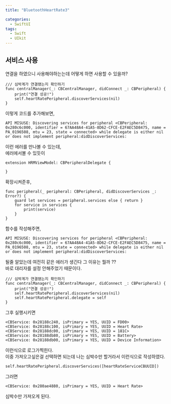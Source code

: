 ```yaml
---
title: "BluetoothHeartRate3"

categories:
  - SwiftUI
tags:
  - Swift 
  - UIkit
---
```

## 서비스 사용
연결을 하였으니 사용해야하는는데 어떻게 하면 사용할 수 있을까?  
~~~
/// 심박계가 연결됐는지 확인하기
func centralManager(_: CBCentralManager, didConnect _: CBPeripheral) {
    print("연결 성공!")
    self.heartRatePeripheral.discoverServices(nil)
}
~~~
이렇게 코드를 추가해보면,  
~~~
API MISUSE: Discovering services for peripheral <CBPeripheral: 0x280c6c000, identifier = 67AA48A4-41A5-8D62-CFCE-E2FAEC5D8475, name = PA_0196508, mtu = 23, state = connected> while delegate is either nil or does not implement peripheral:didDiscoverServices:
~~~
이런 에러를 만나볼 수 있는데,  
에러에서볼 수 있듯이
~~~
extension HRMViewModel: CBPeripheralDelegate {
    
}
~~~
확장시켜준후,  
~~~
func peripheral(_ peripheral: CBPeripheral, didDiscoverServices _: Error?) {
    guard let services = peripheral.services else { return }
    for service in services {
        print(service)
    }
}
~~~
함수를 작성해주면,  
~~~
API MISUSE: Discovering services for peripheral <CBPeripheral: 0x280c6c000, identifier = 67AA48A4-41A5-8D62-CFCE-E2FAEC5D8475, name = PA_0196508, mtu = 23, state = connected> while delegate is either nil or does not implement peripheral:didDiscoverServices:
~~~
될줄 알았는데 여전히 같은 에러가 생긴다 그 이유는 뭘까 ??  
바로 대리자를 설정 안해주었기 때문이다.  
~~~
/// 심박계가 연결됐는지 확인하기
func centralManager(_: CBCentralManager, didConnect _: CBPeripheral) {
    print("연결 성공!")
    self.heartRatePeripheral.discoverServices(nil)
    self.heartRatePeripheral.delegate = self
}
~~~
그후 실행시키면
~~~
<CBService: 0x28188c240, isPrimary = YES, UUID = FD00>
<CBService: 0x28188c100, isPrimary = YES, UUID = Heart Rate>
<CBService: 0x28188dc00, isPrimary = YES, UUID = 181C>
<CBService: 0x28188db80, isPrimary = YES, UUID = Battery>
<CBService: 0x28188db00, isPrimary = YES, UUID = Device Information>
~~~
이런식으로 로그가찍힌다.  
이중 가져오고싶은걸 선택하면 되는데 나는 심박수만 할거라서 이런식으로 작성하였다.
~~~
self.heartRatePeripheral.discoverServices([heartRateServiceCBUUID])
~~~
그러면
~~~
<CBService: 0x280ae4880, isPrimary = YES, UUID = Heart Rate>
~~~
심박수만 가져오게 된다.  
